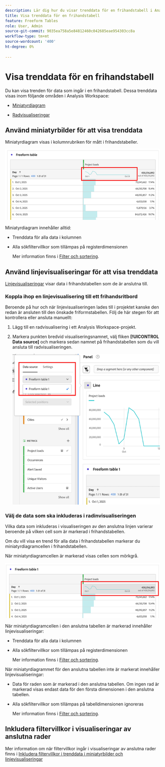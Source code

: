```yaml
---
description: Lär dig hur du visar trenddata för en frihandstabell i Analysis Workspace.
title: Visa trenddata för en frihandstabell
feature: Freeform Tables
role: User, Admin
source-git-commit: 9035ea758a5e84812460c042685eae954303cc8a
workflow-type: tm+mt
source-wordcount: '400'
ht-degree: 0%

---
```


# Visa trenddata för en frihandstabell

Du kan visa trenden för data som ingår i en frihandstabell. Dessa trenddata visas inom följande områden i Analysis Workspace:

* [Miniatyrdiagram](#use-sparklines-to-view-trended-data)

* [Radvisualiseringar](#use-line-visualizations-to-view-trended-data)

## Använd miniatyrbilder för att visa trenddata

Miniatyrdiagram visas i kolumnrubriken för mått i frihandstabeller.

![miniatyrdiagram i frihandstabell](assets/table-sparkline.png)

Miniatyrdiagram innehåller alltid:

* Trenddata för alla data i kolumnen

* Alla sökfiltervillkor som tillämpas på registerdimensionen

  Mer information finns i [Filter och sortering](/help/analyze/analysis-workspace/visualizations/freeform-table/filter-and-sort.md).

## Använd linjevisualiseringar för att visa trenddata

[Linjevisualiseringar](/help/analyze/analysis-workspace/visualizations/line.md) visar data i frihandstabellen som de är anslutna till.

### Koppla ihop en linjevisualisering till ett frihandsritbord

Beroende på hur och när linjevisualiseringen lades till i projektet kanske den redan är ansluten till den önskade friformstabellen. Följ de här stegen för att kontrollera eller ansluta manuellt:

1. Lägg till en radvisualisering i ett Analysis Workspace-projekt.

1. Markera punkten bredvid visualiseringsnamnet, välj fliken **[!UICONTROL Data source]** och markera sedan namnet på frihandstabellen som du vill ansluta till radvisualiseringen.

   ![linjevisualisering ansluten till frihandstabeller](assets/table-line-viz.png)

### Välj de data som ska inkluderas i radinvisualiseringen

Vilka data som inkluderas i visualiseringen av den anslutna linjen varierar beroende på vilken cell som är markerad i frihandstabellen.

Om du vill visa en trend för alla data i frihandstabellen markerar du miniatyrdiagramcellen i frihandstabellen.

När miniatyrdiagramcellen är markerad visas cellen som mörkgrå.

![miniatyrdiagram markerat](assets/table-sparkline-selected.png)

När miniatyrdiagramcellen i den anslutna tabellen är markerad innehåller linjevisualiseringar:

* Trenddata för alla data i kolumnen

* Alla sökfiltervillkor som tillämpas på registerdimensionen

  Mer information finns i [Filter och sortering](/help/analyze/analysis-workspace/visualizations/freeform-table/filter-and-sort.md).

När miniatyrdiagrammet för den anslutna tabellen inte är markerat innehåller linjevisualiseringar:

* Data för raden som är markerad i den anslutna tabellen. Om ingen rad är markerad visas endast data för den första dimensionen i den anslutna tabellen.

* Alla sökfiltervillkor som tillämpas på tabelldimensionen ignoreras

  Mer information finns i [Filter och sortering](/help/analyze/analysis-workspace/visualizations/freeform-table/filter-and-sort.md).


## Inkludera filtervillkor i visualiseringar av anslutna rader

Mer information om när filtervillkor ingår i visualiseringar av anslutna rader finns i [Inkludera filtervillkor i trenddata i miniatyrbilder och linjevisualiseringar](/help/analyze/analysis-workspace/visualizations/freeform-table/filter-and-sort.md#include-filter-criteria-in-trended-data-in-sparklines-and-line-visualizations)


